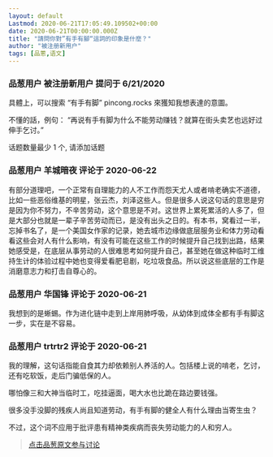 ```yaml
---
layout: default
Lastmod: 2020-06-21T17:05:49.109502+00:00
date: 2020-06-21T00:00:00.000Z
title: "請問你對”有手有腳“這詞的印象是什麼？"
author: "被注册新用户"
tags: [品蔥,语文]
---
```



### 品葱用户 **被注册新用户** 提问于 6/21/2020
    
具體上，可以搜索 “有手有脚” pincong.rocks 來獲知我想表達的意圖。  
  
不懂的話，例句： “再说有手有脚为什么不能劳动赚钱？就算在街头卖艺也远好过伸手乞讨。”  
  
话题数量最少 1 个, 请添加话题
    
                

### 品葱用户 **羊城暗夜** 评论于 2020-06-22
        
有部分道理吧，一个正常有自理能力的人不工作而怨天尤人或者啃老确实不道德，比如一些恶俗维基的明星，张云杰，刘泽这些人。但是很多人说这句话的意思是穷是因为你不努力，不辛苦劳动，这个意思是不对。这世界上累死累活的人多了，但是大部分也就是一辈子辛苦劳动而已，是没有出头之日的。有本书，窝看过一半，忘掉书名了，是一个美国女作家的记录，她去城市边缘做底层服务业和体力劳动看看这些会对人有什么影响，有没有可能在这些工作的时候提升自己找到出路，结果她感受是，在底层从事劳动的人很难思考如何提升自己，甚至她在做这种临时工维持生计的体验过程中她也变得爱看肥皂剧，吃垃圾食品。所以说这些底层的工作是消磨意志力和打击自尊心的。
        
                

### 品葱用户 **华国锋** 评论于 2020-06-21
        
我想到的是蜥蜴。作为进化链中走到上岸用肺呼吸，从幼体到成体全都有手有脚这一步，实在是不容易。
        
                

### 品葱用户 **trtrtr2** 评论于 2020-06-21
        
我的理解，这句话指能自食其力却依赖别人养活的人。包括楼上说的啃老，乞讨，还有吃软饭，走后门骗低保的人。  
  
哪怕像三和大神当临时工，吃挂逼面，喝大水也比跪在路边要钱强。  
  
很多没手没脚的残疾人尚且知道劳动，有手有脚的健全人有什么理由当寄生虫？  
  
不过，这个词不应用于批评患有精神类疾病而丧失劳动能力的人和穷人。
        
                





> [点击品葱原文参与讨论](https://pincong.rocks/question/27564)

